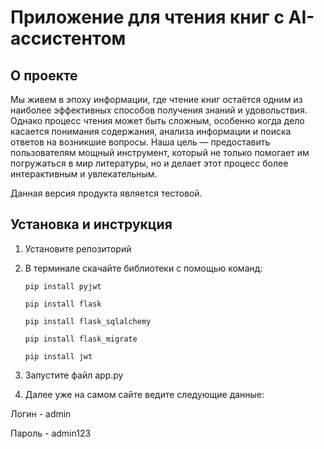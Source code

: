 # Приложение для чтения книг с AI-ассистентом
## О проекте
 Мы живем в эпоху информации, где чтение книг остаётся одним из наиболее эффективных способов получения знаний и удовольствия. Однако процесс чтения может быть сложным, особенно когда дело касается понимания содержания, анализа информации и поиска ответов на возникшие вопросы. Наша цель — предоставить пользователям мощный инструмент, который не только помогает им погружаться в мир литературы, но и делает этот процесс более интерактивным и увлекательным. 
 
 Данная версия продукта является тестовой.
 
## Установка и инструкция 
1. Установите  репозиторий
2. В терминале скачайте библиотеки с помощью команд:

       pip install pyjwt

       pip install flask
  
       pip install flask_sqlalchemy
  
       pip install flask_migrate
  
       pip install jwt

  3. Запустите файл app.py
  
  4. Далее уже на самом сайте ведите следующие данные:
  
   Логин - admin

   Пароль - admin123


